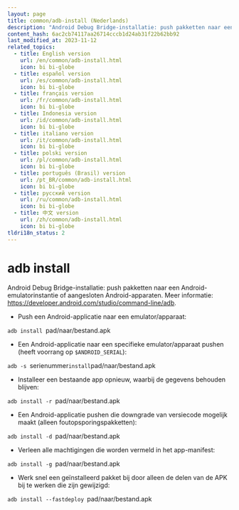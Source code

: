 ```yaml
---
layout: page
title: common/adb-install (Nederlands)
description: "Android Debug Bridge-installatie: push pakketten naar een Android-emulatorinstantie of aangesloten Android-apparaten."
content_hash: 6ac2cb74117aa26714cccb1d24ab31f22b62bb92
last_modified_at: 2023-11-12
related_topics:
  - title: English version
    url: /en/common/adb-install.html
    icon: bi bi-globe
  - title: español version
    url: /es/common/adb-install.html
    icon: bi bi-globe
  - title: français version
    url: /fr/common/adb-install.html
    icon: bi bi-globe
  - title: Indonesia version
    url: /id/common/adb-install.html
    icon: bi bi-globe
  - title: italiano version
    url: /it/common/adb-install.html
    icon: bi bi-globe
  - title: polski version
    url: /pl/common/adb-install.html
    icon: bi bi-globe
  - title: português (Brasil) version
    url: /pt_BR/common/adb-install.html
    icon: bi bi-globe
  - title: русский version
    url: /ru/common/adb-install.html
    icon: bi bi-globe
  - title: 中文 version
    url: /zh/common/adb-install.html
    icon: bi bi-globe
tldri18n_status: 2
---
```

# adb install

Android Debug Bridge-installatie: push pakketten naar een Android-emulatorinstantie of aangesloten Android-apparaten.
Meer informatie: <https://developer.android.com/studio/command-line/adb>.

- Push een Android-applicatie naar een emulator/apparaat:

`adb install `<span class="tldr-var badge badge-pill bg-dark-lm bg-white-dm text-white-lm text-dark-dm font-weight-bold">pad/naar/bestand.apk</span>

- Een Android-applicatie naar een specifieke emulator/apparaat pushen (heeft voorrang op `$ANDROID_SERIAL`):

`adb -s `<span class="tldr-var badge badge-pill bg-dark-lm bg-white-dm text-white-lm text-dark-dm font-weight-bold">serienummer</span>` install `<span class="tldr-var badge badge-pill bg-dark-lm bg-white-dm text-white-lm text-dark-dm font-weight-bold">pad/naar/bestand.apk</span>

- Installeer een bestaande app opnieuw, waarbij de gegevens behouden blijven:

`adb install -r `<span class="tldr-var badge badge-pill bg-dark-lm bg-white-dm text-white-lm text-dark-dm font-weight-bold">pad/naar/bestand.apk</span>

- Een Android-applicatie pushen die downgrade van versiecode mogelijk maakt (alleen foutopsporingspakketten):

`adb install -d `<span class="tldr-var badge badge-pill bg-dark-lm bg-white-dm text-white-lm text-dark-dm font-weight-bold">pad/naar/bestand.apk</span>

- Verleen alle machtigingen die worden vermeld in het app-manifest:

`adb install -g `<span class="tldr-var badge badge-pill bg-dark-lm bg-white-dm text-white-lm text-dark-dm font-weight-bold">pad/naar/bestand.apk</span>

- Werk snel een geïnstalleerd pakket bij door alleen de delen van de APK bij te werken die zijn gewijzigd:

`adb install --fastdeploy `<span class="tldr-var badge badge-pill bg-dark-lm bg-white-dm text-white-lm text-dark-dm font-weight-bold">pad/naar/bestand.apk</span>
